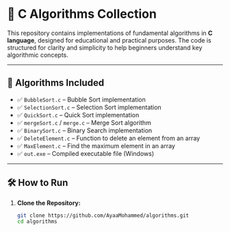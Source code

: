 # 🔢 C Algorithms Collection

This repository contains implementations of fundamental algorithms in **C language**, designed for educational and practical purposes. The code is structured for clarity and simplicity to help beginners understand key algorithmic concepts.

---

## 📂 Algorithms Included

- ✅ `BubbleSort.c` – Bubble Sort implementation  
- ✅ `SelectionSort.c` – Selection Sort implementation  
- ✅ `QuickSort.c` – Quick Sort implementation  
- ✅ `mergeSort.c` / `merge.c` – Merge Sort algorithm  
- ✅ `BinarySort.c` – Binary Search implementation  
- ✅ `DeleteElement.c` – Function to delete an element from an array  
- ✅ `MaxElement.c` – Find the maximum element in an array  
- ✅ `out.exe` – Compiled executable file (Windows)

---

## 🛠️ How to Run

1. **Clone the Repository:**
   ```bash
   git clone https://github.com/AyaaMohammed/algorithms.git
   cd algorithms
